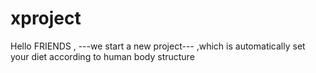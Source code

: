 # xproject
Hello FRIENDS , ---we start a new project--- ,which is automatically set your diet according to human body structure
